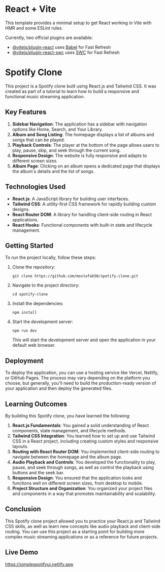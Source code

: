 # React + Vite

This template provides a minimal setup to get React working in Vite with HMR and some ESLint rules.

Currently, two official plugins are available:

- [@vitejs/plugin-react](https://github.com/vitejs/vite-plugin-react/blob/main/packages/plugin-react/README.md) uses [Babel](https://babeljs.io/) for Fast Refresh
- [@vitejs/plugin-react-swc](https://github.com/vitejs/vite-plugin-react-swc) uses [SWC](https://swc.rs/) for Fast Refresh


# Spotify Clone

This project is a Spotify clone built using React.js and Tailwind CSS. It was created as part of a tutorial to learn how to build a responsive and functional music streaming application.

## Key Features

1. **Sidebar Navigation**: The application has a sidebar with navigation options like Home, Search, and Your Library.
2. **Album and Song Listing**: The homepage displays a list of albums and songs that can be played.
3. **Playback Controls**: The player at the bottom of the page allows users to play, pause, skip, and seek through the current song.
4. **Responsive Design**: The website is fully responsive and adapts to different screen sizes.
5. **Album Page**: Clicking on an album opens a dedicated page that displays the album's details and the list of songs.

## Technologies Used

- **React.js**: A JavaScript library for building user interfaces.
- **Tailwind CSS**: A utility-first CSS framework for rapidly building custom designs.
- **React Router DOM**: A library for handling client-side routing in React applications.
- **React Hooks**: Functional components with built-in state and lifecycle management.

## Getting Started

To run the project locally, follow these steps:

1. Clone the repository:

   ```
   git clone https://github.com/mostafab50/spotify-clone.git
   ```

2. Navigate to the project directory:

   ```
   cd spotify-clone
   ```

3. Install the dependencies:

   ```
   npm install
   ```

4. Start the development server:

   ```
   npm run dev
   ```

   This will start the development server and open the application in your default web browser.

## Deployment

To deploy the application, you can use a hosting service like Vercel, Netlify, or GitHub Pages. The process may vary depending on the platform you choose, but generally, you'll need to build the production-ready version of your application and then deploy the generated files.

## Learning Outcomes

By building this Spotify clone, you have learned the following:

1. **React.js Fundamentals**: You gained a solid understanding of React components, state management, and lifecycle methods.
2. **Tailwind CSS Integration**: You learned how to set up and use Tailwind CSS in a React project, including creating custom styles and responsive layouts.
3. **Routing with React Router DOM**: You implemented client-side routing to navigate between the homepage and the album page.
4. **Audio Playback and Controls**: You developed the functionality to play, pause, and seek through songs, as well as control the playback using buttons and the seek bar.
5. **Responsive Design**: You ensured that the application looks and functions well on different screen sizes, from desktop to mobile.
6. **Project Structure and Organization**: You organized your project files and components in a way that promotes maintainability and scalability.

## Conclusion

This Spotify clone project allowed you to practice your React.js and Tailwind CSS skills, as well as learn new concepts like audio playback and client-side routing. You can use this project as a starting point for building more complex music streaming applications or as a reference for future projects.

## Live Demo

https://simplespotifyui.netlify.app
